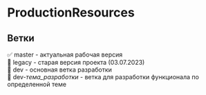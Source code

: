 # ProductionResources

## Ветки

:white_check_mark: master - актуальная рабочая версия    
:black_square_button: legacy - старая версия проекта (03.07.2023)    
:black_square_button: dev - основная ветка разработки    
:triangular_ruler: dev-_тема_разработки_ - ветка для разработки функционала по определенной теме    


